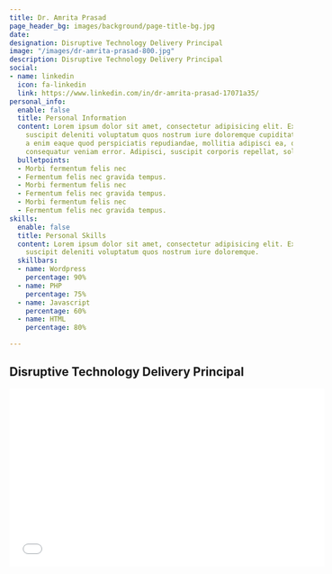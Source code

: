 ```yaml
---
title: Dr. Amrita Prasad
page_header_bg: images/background/page-title-bg.jpg
date: 
designation: Disruptive Technology Delivery Principal
image: "/images/dr-amrita-prasad-800.jpg"
description: Disruptive Technology Delivery Principal
social:
- name: linkedin
  icon: fa-linkedin
  link: https://www.linkedin.com/in/dr-amrita-prasad-17071a35/
personal_info:
  enable: false
  title: Personal Information
  content: Lorem ipsum dolor sit amet, consectetur adipisicing elit. Excepturi explicabo
    suscipit deleniti voluptatum quos nostrum iure doloremque cupiditate voluptatem
    a enim eaque quod perspiciatis repudiandae, mollitia adipisci ea, quidem eveniet
    consequatur veniam error. Adipisci, suscipit corporis repellat, soluta vitae deserunt.
  bulletpoints:
  - Morbi fermentum felis nec
  - Fermentum felis nec gravida tempus.
  - Morbi fermentum felis nec
  - Fermentum felis nec gravida tempus.
  - Morbi fermentum felis nec
  - Fermentum felis nec gravida tempus.
skills:
  enable: false
  title: Personal Skills
  content: Lorem ipsum dolor sit amet, consectetur adipisicing elit. Excepturi explicabo
    suscipit deleniti voluptatum quos nostrum iure doloremque.
  skillbars:
  - name: Wordpress
    percentage: 90%
  - name: PHP
    percentage: 75%
  - name: Javascript
    percentage: 60%
  - name: HTML
    percentage: 80%

---
```

## Disruptive Technology Delivery Principal

<iframe width="560" height="315" src="[https://www.youtube.com/embed/KHkR2y5qIoE](https://www.youtube.com/embed/KHkR2y5qIoE "https://www.youtube.com/embed/KHkR2y5qIoE")" title="YouTube video player" frameborder="0" allow="accelerometer; autoplay; clipboard-write; encrypted-media; gyroscope; picture-in-picture" allowfullscreen></iframe>